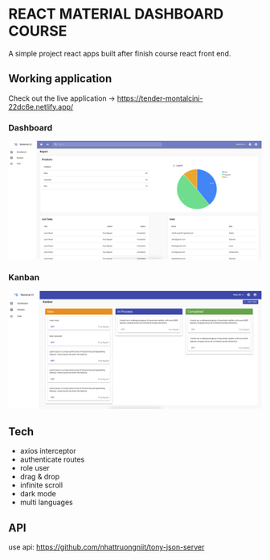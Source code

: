 # REACT MATERIAL DASHBOARD COURSE

A simple project react apps built after finish course react front end.

## Working application

Check out the live application -> https://tender-montalcini-22dc6e.netlify.app/

### Dashboard

![alt](public/lading-page.png)

### Kanban

![alt](public/kanban.png)

## Tech

- axios interceptor
- authenticate routes
- role user
- drag & drop
- infinite scroll
- dark mode
- multi languages

## API

use api: https://github.com/nhattruongniit/tony-json-server
